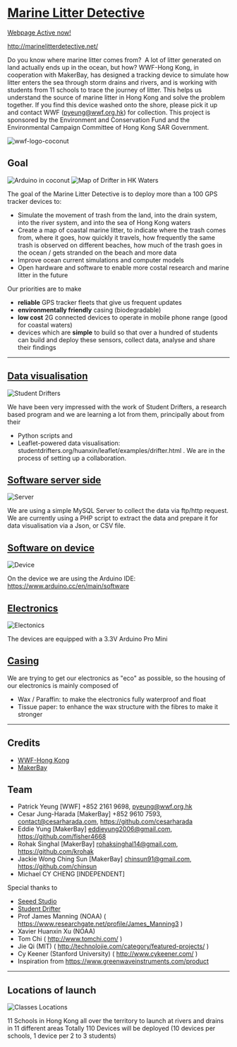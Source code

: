 # [Marine Litter Detective](http://marinelitterdetective.net/)

[Webpage Active now!](http://marinelitterdetective.net/)

http://marinelitterdetective.net/

Do you know where marine litter comes from?  A lot of litter generated on land actually ends up in the ocean, but how? WWF-Hong Kong, in cooperation with MakerBay, has designed a tracking device to simulate how litter enters the sea through storm drains and rivers, and is working with students from 11 schools to trace the journey of litter. This helps us understand the source of marine litter in Hong Kong and solve the problem together. If you find this device washed onto the shore, please pick it up and contact WWF (pyeung@wwf.org.hk) for collection. This project is sponsored by the Environment and Conservation Fund and the Environmental Campaign Committee of Hong Kong SAR Government.

![wwf-logo-coconut](https://c1.staticflickr.com/5/4217/35207853011_aef241f200_z.jpg)



## Goal
![Arduino in coconut](https://c1.staticflickr.com/3/2940/32739309070_780d739c2a_z.jpg)
![Map of Drifter in HK Waters](https://c1.staticflickr.com/5/4237/34527245533_3083b3c8c5_z.jpg)

The goal of the Marine Litter Detective is to deploy more than a 100 GPS tracker devices to:
- Simulate the movement of trash from the land, into the drain system, into the river system, and into the sea of Hong Kong waters
- Create a map of coastal marine litter, to indicate where the trash comes from, where it goes, how quickly it travels, how frequently the same trash is observed on different beaches, how much of the trash goes in the ocean / gets stranded on the beach and more data
- Improve ocean current simulations and computer models
- Open hardware and software to enable more costal research and marine litter in the future

Our priorities are to make
- <b>reliable</b> GPS tracker fleets that give us frequent updates
- <b>environmentally friendly</b> casing (biodegradable)
- <b>low cost</b> 2G connected devices to operate in mobile phone range (good for coastal waters)
- devices which are <b>simple</b> to build so that over a hundred of students can build and deploy these sensors, collect data, analyse and share their findings

<hr>

## [Data visualisation](https://github.com/MakerBay/Trashtracker/tree/master/Dataviz)
![Student Drifters](https://c1.staticflickr.com/3/2937/33684581620_3e84727a2c_z.jpg)

We have been very impressed with the work of Student Drifters, a research based program and we are learning a lot from them, principally about from their
- Python scripts and
- Leaflet-powered data visualisation: studentdrifters.org/huanxin/leaflet/examples/drifter.html .
We are  in the process of setting up a collaboration.

## [Software server side](https://github.com/MakerBay/Trashtracker/tree/master/Server)
![Server](https://c1.staticflickr.com/3/2922/33257374233_097e389557_z.jpg)

We are using a simple MySQL Server to collect the data via ftp/http request.
We are currently using a PHP script to extract the data and prepare it for data visualisation via a Json, or CSV file.

## [Software on device](https://github.com/MakerBay/Trashtracker/tree/master/Tracker)
![Device](https://c1.staticflickr.com/3/2909/33257361673_d1350ff440_z.jpg)

On the device we are using the Arduino IDE: https://www.arduino.cc/en/main/software

## [Electronics](https://github.com/MakerBay/Trashtracker/tree/master/Electronics)
![Electonics](https://c1.staticflickr.com/3/2911/33684464920_3e7cd0a56f_z.jpg)

The devices are equipped with a 3.3V Arduino Pro Mini

## [Casing](https://github.com/MakerBay/Trashtracker/tree/master/Coconut)

We are trying to get our electronics as "eco" as possible, so the housing of our electronics is mainly composed of
- Wax / Paraffin: to make the electronics fully waterproof and float
- Tissue paper: to enhance the wax structure with the fibres to make it stronger

<hr>

## Credits
- [WWF-Hong Kong](https://wwf.org.hk)
- [MakerBay](https://www.makerbay.org)

## Team
- Patrick Yeung [WWF] +852 2161 9698, pyeung@wwf.org.hk
- Cesar Jung-Harada [MakerBay] +852 9610 7593, contact@cesarharada.com, https://github.com/cesarharada
- Eddie Yung [MakerBay] eddieyung2006@gmail.com, https://github.com/fisher4668
- Rohak Singhal [MakerBay] rohaksinghal14@gmail.com, https://github.com/krohak
- Jackie Wong Ching Sun [MakerBay] chinsun91@gmail.com, https://github.com/chinsun
- Michael CY CHENG [INDEPENDENT]

Special thanks to
- [Seeed Studio]( https://www.seeedstudio.com )
- [Student Drifter]( http://www.studentdrifters.org )
- Prof James Manning (NOAA) ( https://www.researchgate.net/profile/James_Manning3 )
- Xavier Huanxin Xu (NOAA)
- Tom Chi ( http://www.tomchi.com/ )
- Jie Qi (MIT) ( http://technolojie.com/category/featured-projects/ )
- Cy Keener (Stanford University) ( http://www.cykeener.com/ )
- Inspiration from https://www.greenwaveinstruments.com/product

<hr>

## Locations of launch
![Classes Locations](https://c2.staticflickr.com/4/3945/34068780145_6b6453739d_z.jpg)

11 Schools in Hong Kong all over the territory to launch at rivers and drains in 11 different areas
Totally 110 Devices will be deployed (10 devices per schools, 1 device per 2 to 3 students)
